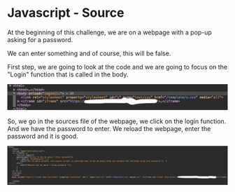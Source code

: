 # Javascript - Source

At the beginning of this challenge, we are on a webpage with a pop-up asking for a password.

We can enter something and of course, this will be false.

First step, we are going to look at the code and we are going to focus on the "Login" function that is called in the body.

![image info](../../Images/10.png)


So, we go in the sources file of the webpage, we click on the login function. And we have the password to enter. We reload the webpage, enter the password and it is good.

![image info](../../Images/11.png)
